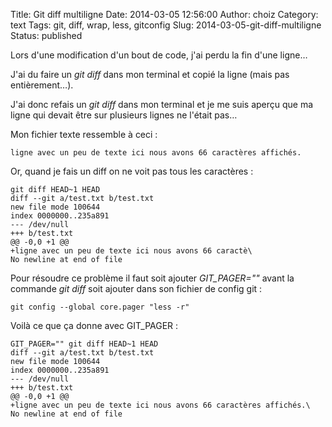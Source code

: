 Title: Git diff multiligne
Date: 2014-03-05 12:56:00
Author: choiz
Category: text
Tags: git, diff, wrap, less, gitconfig
Slug: 2014-03-05-git-diff-multiligne
Status: published

Lors d'une modification d'un bout de code, j'ai perdu la fin d'une
ligne…

J'ai du faire un *git diff* dans mon terminal et copié la ligne (mais
pas entièrement…).

J'ai donc refais un *git diff* dans mon terminal et je me suis aperçu
que ma ligne qui devait être sur plusieurs lignes ne l'était pas…

Mon fichier texte ressemble à ceci :

    ligne avec un peu de texte ici nous avons 66 caractères affichés.

Or, quand je fais un diff on ne voit pas tous les caractères :

    git diff HEAD~1 HEAD
    diff --git a/test.txt b/test.txt
    new file mode 100644
    index 0000000..235a891
    --- /dev/null
    +++ b/test.txt
    @@ -0,0 +1 @@
    +ligne avec un peu de texte ici nous avons 66 caractè\
    No newline at end of file

Pour résoudre ce problème il faut soit ajouter *GIT\_PAGER=""* avant la
commande *git diff* soit ajouter dans son fichier de config git :

    git config --global core.pager "less -r"

Voilà ce que ça donne avec GIT\_PAGER :

    GIT_PAGER="" git diff HEAD~1 HEAD
    diff --git a/test.txt b/test.txt
    new file mode 100644
    index 0000000..235a891
    --- /dev/null
    +++ b/test.txt
    @@ -0,0 +1 @@
    +ligne avec un peu de texte ici nous avons 66 caractères affichés.\
    No newline at end of file
